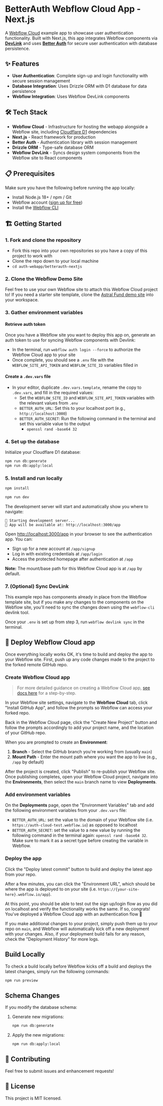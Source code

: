 # BetterAuth Webflow Cloud App - Next.js

A [Webflow Cloud](https://webflow.com/cloud) example app to showcase user authentication functionality. Built with Next.js, this app integrates Webflow components via [**DevLink**](https://developers.webflow.com/webflow-cloud/devlink) and uses [**Better Auth**](https://better-auth.com/) for secure user authentication with database persistence.

## ✨ Features

- **User Authentication**: Complete sign-up and login functionality with secure session management
- **Database Integration**: Uses Drizzle ORM with D1 database for data persistence
- **Webflow Integration**: Uses Webflow DevLink components

## 🛠️ Tech Stack

- **Webflow Cloud** - Infrastructure for hosting the webapp alongside a Webflow site, including [Cloudflare D1](https://developers.cloudflare.com/d1/) dependencies
- **Next.js** - React framework for production
- **Better Auth** - Authentication library with session management
- **Drizzle ORM** - Type-safe database ORM
- **Webflow DevLink** - Syncs design system components from the Webflow site to React components

## 📋 Prerequisites

Make sure you have the following before running the app locally:

- Install Node.js 18+ / npm / Git
- Webflow account ([sign up for free](https://webflow.com/signup))
- Install the [Webflow CLI](https://www.npmjs.com/package/@webflow/webflow-cli)

## 🏗️ Getting Started

### 1. Fork and clone the repository

- Fork this repo into your own repositories so you have a copy of this project to work with
- Clone the repo down to your local machine
- `cd auth-webapp/betterauth-nextjs`

### 2. Clone the Webflow Demo Site

Feel free to use your own Webflow site to attach this Webflow Cloud project to! If you need a starter site template, clone the [Astral Fund demo site](https://webflow.com/made-in-webflow/website/astralfund-919afdc1091df68b8dc1347f952a) into your workspace.

### 3. Gather environment variables

#### Retrieve auth token

Once you have a Webflow site you want to deploy this app on, generate an auth token to use for syncing Webflow components with Devlink:

- In the terminal, run `webflow auth login --force` to authorize the Webflow Cloud app to your site
- Once complete, you should see a `.env` file with the `WEBFLOW_SITE_API_TOKEN` and `WEBFLOW_SITE_ID` variables filled in

#### Create a `.dev.vars` file

- In your editor, duplicate `.dev.vars.template`, rename the copy to `.dev.vars`, and fill in the required values:
  - Set the `WEBFLOW_SITE_ID` and `WEBFLOW_SITE_API_TOKEN` variables with the relevant values from `.env`
  - `BETTER_AUTH_URL`: Set this to your localhost port (e.g., `http://localhost:3000`)
  - `BETTER_AUTH_SECRET`: Run the following command in the terminal and set this variable value to the output
    - `openssl rand -base64 32`

### 4. Set up the database

Initialize your Cloudflare D1 database:

```bash
npm run db:generate
npm run db:apply:local
```

### 5. Install and run locally

```bash
npm install
```

```bash
npm run dev
```

The development server will start and automatically show you where to navigate:

```
🚀 Starting development server...
📍 App will be available at: http://localhost:3000/app
```

Open [http://localhost:3000/app](http://localhost:3000/app) in your browser to see the authentication app. You can:

- Sign up for a new account at `/app/signup`
- Log in with existing credentials at `/app/login`
- Access the protected homepage after authentication at `/app`

**Note:** The mount/base path for this Webflow Cloud app is at `/app` by default.

### 7. (Optional) Sync DevLink

This example repo has components already in place from the Webflow template site, but if you make any changes to the components on the Webflow site, you'll need to sync the changes down using the `webflow-cli` devlink tool.

Once your `.env` is set up from step 3, run `webflow devlink sync` in the terminal.

## 🚀 Deploy Webflow Cloud app

Once everything locally works OK, it's time to build and deploy the app to your Webflow site.
First, push up any code changes made to the project to the forked remote GitHub repo.

### Create Webflow Cloud app

> For more detailed guidance on creating a Webflow Cloud app, [see docs here](https://developers.webflow.com/webflow-cloud/bring-your-own-app) for a step-by-step.

In your Webflow site settings, navigate to the **Webflow Cloud** tab, click "Install GitHub App", and follow the prompts so Webflow can access your forked repo.

Back in the Webflow Cloud page, click the "Create New Project" button and follow the prompts accordingly to add your project name, and the location of your GitHub repo.

When you are prompted to create an **Environment**:

1. **Branch** - Select the GitHub branch you're working from (usually `main`)
2. **Mount Path** - Enter the mount path where you want the app to live (e.g., `/app` by default)

After the project is created, click "Publish" to re-publish your Webflow site. Once publishing completes, open your Webflow Cloud project, navigate into the **Environments**, then select the `main` branch name to view **Deployments**.

### Add environment variables

On the **Deployments** page, open the "Environment Variables" tab and add the following environment variables from your `.dev.vars` file:

- `BETTER_AUTH_URL`: set the value to the domain of your Webflow site (i.e. `https://auth-cloud-test.webflow.io`) as opposed to localhost
- `BETTER_AUTH_SECRET`: set the value to a new value by running the following command in the terminal again: `openssl rand -base64 32`. Make sure to mark it as a secret type before creating the variable in Webflow.

### Deploy the app

Click the "Deploy latest commit" button to build and deploy the latest app from your repo.

After a few minutes, you can click the "Environment URL", which should be where the app is deployed to on your site (i.e. `https://{your-site-here}.webflow.io/app`).

At this point, you should be able to test out the sign up/login flow as you did on localhost and verify the functionality works the same. If so, congrats! You've deployed a Webflow Cloud app with an authentication flow 🎉

If you make additional changes to your project, simply push them up to your repo on `main`, and Webflow will automatically kick off a new deployment with your changes. Also, if your deployment build fails for any reason, check the "Deployment History" for more logs.

## Build Locally

To check a build locally before Webflow kicks off a build and deploys the latest changes, simply run the following commands:

```bash
npm run preview
```

## Schema Changes

If you modify the database schema:

1. Generate new migrations:
   ```bash
   npm run db:generate
   ```
2. Apply the new migrations:
   ```bash
   npm run db:apply:local
   ```

## 🤝 Contributing

Feel free to submit issues and enhancement requests!

## 📄 License

This project is MIT licensed.
